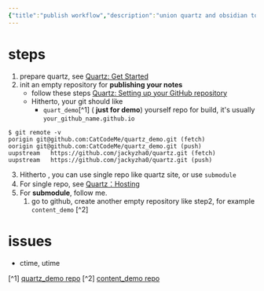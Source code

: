 ```yaml
---
{"title":"publish workflow","description":"union quartz and obsidian to publish your notes to github page","dg-publish":true,"dg-path":null,"date":"2024-03-21 16:56:09","updated":"2024-03-21 17:52:13","tags":["guide"]}
---
```



# steps
1. prepare quartz, see [Quartz: Get Started](https://quartz.jzhao.xyz/)
2. init an empty repository for **publishing your notes**
	- follow these steps [Quartz: Setting up your GitHub repository](https://quartz.jzhao.xyz/setting-up-your-GitHub-repository)
	- Hitherto, your git should like 
		- `quart_demo`[^1] ( **just for demo**) yourself repo for build, it's usually `your_github_name.github.io`
```shell
$ git remote -v
porigin	git@github.com:CatCodeMe/quartz_demo.git (fetch)
oorigin	git@github.com:CatCodeMe/quartz_demo.git (push)
uupstream	https://github.com/jackyzha0/quartz.git (fetch)
uupstream	https://github.com/jackyzha0/quartz.git (push)
```

3. Hitherto , you can use single repo like quartz site, or use `submodule`
4. For single repo, see [Quartz：Hosting](https://quartz.jzhao.xyz/hosting)
5. For **submodule**, follow me.
	1. go to github, create another empty repository like step2, for example `content_demo` [^2]

# issues
- ctime, utime



[^1] [quartz_demo repo](https://github.com/CatCodeMe/quartz_demo)
[^2] [content_demo repo](https://github.com/CatCodeMe/content_demo.git)